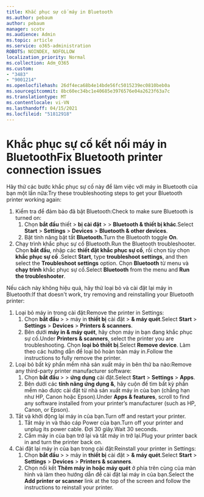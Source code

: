 ```yaml
---
title: Khắc phục sự cố máy in Bluetooth
ms.author: pebaum
author: pebaum
manager: scotv
ms.audience: Admin
ms.topic: article
ms.service: o365-administration
ROBOTS: NOINDEX, NOFOLLOW
localization_priority: Normal
ms.collection: Adm_O365
ms.custom:
- "3483"
- "9001214"
ms.openlocfilehash: 26df4eca68b4e14bde56fc5015239ec0810beb0a
ms.sourcegitcommit: 8bc60ec34bc1e40685e3976576e04a2623f63a7c
ms.translationtype: MT
ms.contentlocale: vi-VN
ms.lasthandoff: 04/15/2021
ms.locfileid: "51812918"
---
```

# <a name="fix-bluetooth-printer-connection-issues"></a><span data-ttu-id="fd72b-102">Khắc phục sự cố kết nối máy in Bluetooth</span><span class="sxs-lookup"><span data-stu-id="fd72b-102">Fix Bluetooth printer connection issues</span></span>

<span data-ttu-id="fd72b-103">Hãy thử các bước khắc phục sự cố này để làm việc với máy in Bluetooth của bạn một lần nữa:</span><span class="sxs-lookup"><span data-stu-id="fd72b-103">Try these troubleshooting steps to get your Bluetooth printer working again:</span></span>


1. <span data-ttu-id="fd72b-104">Kiểm tra để đảm bảo đã bật Bluetooth:</span><span class="sxs-lookup"><span data-stu-id="fd72b-104">Check to make sure Bluetooth is turned on:</span></span>
    1. <span data-ttu-id="fd72b-105">Chọn **bắt đầu** thiết  >  **bị cài đặt**  >    >  **Bluetooth & thiết bị khác**.</span><span class="sxs-lookup"><span data-stu-id="fd72b-105">Select **Start** > **Settings** > **Devices** > **Bluetooth & other devices**.</span></span>
    2. <span data-ttu-id="fd72b-106">Bật tính năng bật tắt **Bluetooth.**</span><span class="sxs-lookup"><span data-stu-id="fd72b-106">Turn the Bluetooth toggle **On**.</span></span>
2. <span data-ttu-id="fd72b-107">Chạy trình khắc phục sự cố Bluetooth.</span><span class="sxs-lookup"><span data-stu-id="fd72b-107">Run the Bluetooth troubleshooter.</span></span> <br>
    <span data-ttu-id="fd72b-108">Chọn **bắt đầu**, nhập các **thiết đặt khắc phục sự cố**, rồi chọn tùy chọn **khắc phục sự cố** .</span><span class="sxs-lookup"><span data-stu-id="fd72b-108">Select **Start**, type **troubleshoot settings**, and then select the **Troubleshoot settings** option.</span></span> <span data-ttu-id="fd72b-109">Chọn **Bluetooth** từ menu và **chạy trình** khắc phục sự cố.</span><span class="sxs-lookup"><span data-stu-id="fd72b-109">Select **Bluetooth** from the menu and **Run the troubleshooter**.</span></span>

<span data-ttu-id="fd72b-110">Nếu cách này không hiệu quả, hãy thử loại bỏ và cài đặt lại máy in Bluetooth:</span><span class="sxs-lookup"><span data-stu-id="fd72b-110">If that doesn't work, try removing and reinstalling your Bluetooth printer:</span></span>

1. <span data-ttu-id="fd72b-111">Loại bỏ máy in trong cài đặt:</span><span class="sxs-lookup"><span data-stu-id="fd72b-111">Remove the printer in Settings:</span></span>
    1. <span data-ttu-id="fd72b-112">Chọn **bắt đầu**  >    >  máy in **thiết bị** cài đặt  >  **& máy quét**.</span><span class="sxs-lookup"><span data-stu-id="fd72b-112">Select **Start** > **Settings** > **Devices** > **Printers & scanners**.</span></span>
    2. <span data-ttu-id="fd72b-113">Bên dưới **máy in & máy quét**, hãy chọn máy in bạn đang khắc phục sự cố.</span><span class="sxs-lookup"><span data-stu-id="fd72b-113">Under **Printers & scanners**, select the printer you are troubleshooting.</span></span> <span data-ttu-id="fd72b-114">Chọn **loại bỏ thiết bị**.</span><span class="sxs-lookup"><span data-stu-id="fd72b-114">Select **Remove device**.</span></span> <span data-ttu-id="fd72b-115">Làm theo các hướng dẫn để loại bỏ hoàn toàn máy in.</span><span class="sxs-lookup"><span data-stu-id="fd72b-115">Follow the instructions to fully remove the printer.</span></span>
2. <span data-ttu-id="fd72b-116">Loại bỏ bất kỳ phần mềm nhà sản xuất máy in bên thứ ba nào:</span><span class="sxs-lookup"><span data-stu-id="fd72b-116">Remove any third-party printer manufacturer software:</span></span>
    1. <span data-ttu-id="fd72b-117">Chọn **bắt đầu**  >    >  **ứng dụng** cài đặt.</span><span class="sxs-lookup"><span data-stu-id="fd72b-117">Select **Start** > **Settings** > **Apps**.</span></span>
    2. <span data-ttu-id="fd72b-118">Bên dưới các **tính năng ứng dụng &**, hãy cuộn để tìm bất kỳ phần mềm nào được cài đặt từ nhà sản xuất máy in của bạn (chẳng hạn như HP, Canon hoặc Epson).</span><span class="sxs-lookup"><span data-stu-id="fd72b-118">Under **Apps & features**, scroll to find any software installed from your printer’s manufacturer (such as HP, Canon, or Epson).</span></span>
3. <span data-ttu-id="fd72b-119">Tắt và khởi động lại máy in của bạn.</span><span class="sxs-lookup"><span data-stu-id="fd72b-119">Turn off and restart your printer.</span></span>
   1. <span data-ttu-id="fd72b-120">Tắt máy in và tháo cáp Power của bạn.</span><span class="sxs-lookup"><span data-stu-id="fd72b-120">Turn off your printer and unplug its power cable.</span></span> <span data-ttu-id="fd72b-121">Đợi 30 giây.</span><span class="sxs-lookup"><span data-stu-id="fd72b-121">Wait 30 seconds.</span></span> 
   2. <span data-ttu-id="fd72b-122">Cắm máy in của bạn trở lại và tắt máy in trở lại.</span><span class="sxs-lookup"><span data-stu-id="fd72b-122">Plug your printer back in and turn the printer back on.</span></span>
4. <span data-ttu-id="fd72b-123">Cài đặt lại máy in của bạn trong cài đặt:</span><span class="sxs-lookup"><span data-stu-id="fd72b-123">Reinstall your printer in Settings:</span></span>
    1. <span data-ttu-id="fd72b-124">Chọn **bắt đầu**  >    >  máy in **thiết bị** cài đặt  >  **& máy quét**.</span><span class="sxs-lookup"><span data-stu-id="fd72b-124">Select **Start** > **Settings** > **Devices** > **Printers & scanners**.</span></span>
    2. <span data-ttu-id="fd72b-125">Chọn nối kết **Thêm máy in hoặc máy quét** ở phía trên cùng của màn hình và làm theo hướng dẫn để cài đặt lại máy in của bạn.</span><span class="sxs-lookup"><span data-stu-id="fd72b-125">Select the **Add printer or scanner** link at the top of the screen and follow the instructions to reinstall your printer.</span></span>

